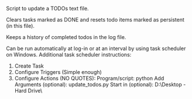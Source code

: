 Script to update a TODOs text file. 

Clears tasks marked as DONE and resets todo items marked as persistent (in this file).

Keeps a history of completed todos in the log file.

Can be run automatically at log-in or at an interval by using task scheduler on Windows.
Additional task scheduler instructions:
1. Create Task
2. Configure Triggers (Simple enough)
3. Configure Actions (NO QUOTES):
    Program/script: python
    Add Arguments (optional): update_todos.py
    Start in (optional): D:\Desktop - Hard Drive\ 